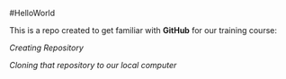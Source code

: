 #HelloWorld

This is a repo created to get familiar with **GitHub** for our training course:

*Creating Repository*

*Cloning that repository to our local computer*
